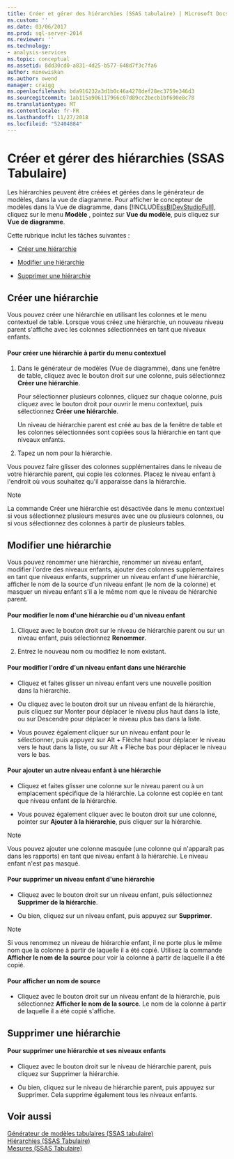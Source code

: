 ```yaml
---
title: Créer et gérer des hiérarchies (SSAS tabulaire) | Microsoft Docs
ms.custom: ''
ms.date: 03/06/2017
ms.prod: sql-server-2014
ms.reviewer: ''
ms.technology:
- analysis-services
ms.topic: conceptual
ms.assetid: 8dd30cd0-a831-4d25-b577-648d7f3c7fa6
author: minewiskan
ms.author: owend
manager: craigg
ms.openlocfilehash: bda916232a3d1b0c46a4278def28ec3759e346d3
ms.sourcegitcommit: 1ab115a906117966c07d89cc2becb1bf690e8c78
ms.translationtype: MT
ms.contentlocale: fr-FR
ms.lasthandoff: 11/27/2018
ms.locfileid: "52404884"
---
```

# <a name="create-and-manage-hierarchies-ssas-tabular"></a>Créer et gérer des hiérarchies (SSAS Tabulaire)
  Les hiérarchies peuvent être créées et gérées dans le générateur de modèles, dans la vue de diagramme. Pour afficher le concepteur de modèles dans la Vue de diagramme, dans [!INCLUDE[ssBIDevStudioFull](../../includes/ssbidevstudiofull-md.md)], cliquez sur le menu **Modèle** , pointez sur **Vue du modèle**, puis cliquez sur **Vue de diagramme**.  
  
 Cette rubrique inclut les tâches suivantes :  
  
-   [Créer une hiérarchie](#bkmk_create)  
  
-   [Modifier une hiérarchie](#bkmk_edit)  
  
-   [Supprimer une hiérarchie](#bkmk_delete)  
  
##  <a name="bkmk_create"></a> Créer une hiérarchie  
 Vous pouvez créer une hiérarchie en utilisant les colonnes et le menu contextuel de table. Lorsque vous créez une hiérarchie, un nouveau niveau parent s'affiche avec les colonnes sélectionnées en tant que niveaux enfants.  
  
#### <a name="to-create-a-hierarchy-from-the-context-menu"></a>Pour créer une hiérarchie à partir du menu contextuel  
  
1.  Dans le générateur de modèles (Vue de diagramme), dans une fenêtre de table, cliquez avec le bouton droit sur une colonne, puis sélectionnez **Créer une hiérarchie**.  
  
     Pour sélectionner plusieurs colonnes, cliquez sur chaque colonne, puis cliquez avec le bouton droit pour ouvrir le menu contextuel, puis sélectionnez **Créer une hiérarchie**.  
  
     Un niveau de hiérarchie parent est créé au bas de la fenêtre de table et les colonnes sélectionnées sont copiées sous la hiérarchie en tant que niveaux enfants.  
  
2.  Tapez un nom pour la hiérarchie.  
  
 Vous pouvez faire glisser des colonnes supplémentaires dans le niveau de votre hiérarchie parent, qui copie les colonnes. Placez le niveau enfant à l'endroit où vous souhaitez qu'il apparaisse dans la hiérarchie.  
  
> [!NOTE]  
>  La commande Créer une hiérarchie est désactivée dans le menu contextuel si vous sélectionnez plusieurs mesures avec une ou plusieurs colonnes, ou si vous sélectionnez des colonnes à partir de plusieurs tables.  
  
##  <a name="bkmk_edit"></a> Modifier une hiérarchie  
 Vous pouvez renommer une hiérarchie, renommer un niveau enfant, modifier l'ordre des niveaux enfants, ajouter des colonnes supplémentaires en tant que niveaux enfants, supprimer un niveau enfant d'une hiérarchie, afficher le nom de la source d'un niveau enfant (le nom de la colonne) et masquer un niveau enfant s'il a le même nom que le niveau de hiérarchie parent.  
  
#### <a name="to-change-the-name-of-a-hierarchy-or-child-level"></a>Pour modifier le nom d'une hiérarchie ou d'un niveau enfant  
  
1.  Cliquez avec le bouton droit sur le niveau de hiérarchie parent ou sur un niveau enfant, puis sélectionnez **Renommer**.  
  
2.  Entrez le nouveau nom ou modifiez le nom existant.  
  
#### <a name="to-change-the-order-of-a-child-level-in-a-hierarchy"></a>Pour modifier l'ordre d'un niveau enfant dans une hiérarchie  
  
-   Cliquez et faites glisser un niveau enfant vers une nouvelle position dans la hiérarchie.  
  
-   Ou cliquez avec le bouton droit sur un niveau enfant de la hiérarchie, puis cliquez sur Monter pour déplacer le niveau plus haut dans la liste, ou sur Descendre pour déplacer le niveau plus bas dans la liste.  
  
-   Vous pouvez également cliquer sur un niveau enfant pour le sélectionner, puis appuyez sur Alt + Flèche haut pour déplacer le niveau vers le haut dans la liste, ou sur Alt + Flèche bas pour déplacer le niveau vers le bas.  
  
#### <a name="to-add-another-child-level-to-a-hierarchy"></a>Pour ajouter un autre niveau enfant à une hiérarchie  
  
-   Cliquez et faites glisser une colonne sur le niveau parent ou à un emplacement spécifique de la hiérarchie. La colonne est copiée en tant que niveau enfant de la hiérarchie.  
  
-   Vous pouvez également cliquer avec le bouton droit sur une colonne, pointer sur **Ajouter à la hiérarchie**, puis cliquer sur la hiérarchie.  
  
> [!NOTE]  
>  Vous pouvez ajouter une colonne masquée (une colonne qui n'apparaît pas dans les rapports) en tant que niveau enfant à la hiérarchie. Le niveau enfant n'est pas masqué.  
  
#### <a name="to-remove-a-child-level-from-a-hierarchy"></a>Pour supprimer un niveau enfant d'une hiérarchie  
  
-   Cliquez avec le bouton droit sur un niveau enfant, puis sélectionnez **Supprimer de la hiérarchie**.  
  
-   Ou bien, cliquez sur un niveau enfant, puis appuyez sur **Supprimer**.  
  
> [!NOTE]  
>  Si vous renommez un niveau de hiérarchie enfant, il ne porte plus le même nom que la colonne à partir de laquelle il a été copié. Utilisez la commande **Afficher le nom de la source** pour voir la colonne à partir de laquelle il a été copié.  
  
#### <a name="to-show-a-source-name"></a>Pour afficher un nom de source  
  
-   Cliquez avec le bouton droit sur un niveau enfant de la hiérarchie, puis sélectionnez **Afficher le nom de la source**. Le nom de la colonne à partir de laquelle il a été copié s'affiche.  
  
##  <a name="bkmk_delete"></a> Supprimer une hiérarchie  
  
#### <a name="to-delete-a-hierarchy-and-remove-its-child-levels"></a>Pour supprimer une hiérarchie et ses niveaux enfants  
  
-   Cliquez avec le bouton droit sur le niveau de hiérarchie parent, puis cliquez sur Supprimer la hiérarchie.  
  
-   Ou bien, cliquez sur le niveau de hiérarchie parent, puis appuyez sur Supprimer. Cela supprime également tous les niveaux enfants.  
  
## <a name="see-also"></a>Voir aussi  
 [Générateur de modèles tabulaires &#40;SSAS tabulaire&#41;](../tabular-model-designer-ssas-tabular.md)   
 [Hiérarchies &#40;SSAS Tabulaire&#41;](hierarchies-ssas-tabular.md)   
 [Mesures &#40;SSAS Tabulaire&#41;](measures-ssas-tabular.md)  
  
  
